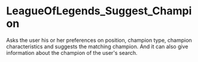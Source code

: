 # LeagueOfLegends_Suggest_Champion
Asks the user his or her preferences on position, champion type, champion characteristics and suggests the matching champion. And it can also give information about the champion of the user's search.
